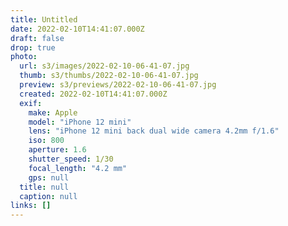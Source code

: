 ```yaml
---
title: Untitled
date: 2022-02-10T14:41:07.000Z
draft: false
drop: true
photo:
  url: s3/images/2022-02-10-06-41-07.jpg
  thumb: s3/thumbs/2022-02-10-06-41-07.jpg
  preview: s3/previews/2022-02-10-06-41-07.jpg
  created: 2022-02-10T14:41:07.000Z
  exif:
    make: Apple
    model: "iPhone 12 mini"
    lens: "iPhone 12 mini back dual wide camera 4.2mm f/1.6"
    iso: 800
    aperture: 1.6
    shutter_speed: 1/30
    focal_length: "4.2 mm"
    gps: null
  title: null
  caption: null
links: []
---
```

